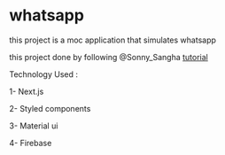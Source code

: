 # whatsapp 

this project is a moc application that simulates whatsapp  

this project done by following 
@Sonny_Sangha
[tutorial](https://www.youtube.com/watch?v=6fNy0iD3hsk) 


Technology Used : 

1- Next.js

2- Styled components

3- Material ui 

4- Firebase 